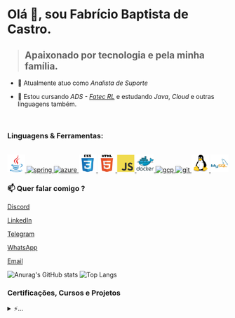 # Olá 👋, sou Fabrício Baptista de Castro. 
> ## Apaixonado por tecnologia e pela minha família.

- 🔭 Atualmente atuo como *Analista de Suporte*

- 🌱 Estou cursando *ADS - [Fatec RL](https://github.com/fatecrl)* e estudando *Java*, *Cloud* e outras linguagens também.
<br>

### Linguagens & Ferramentas:

<p align="center">
<br>
<a href="https://www.java.com" target="_blank"> <img src="https://raw.githubusercontent.com/devicons/devicon/master/icons/java/java-original.svg" alt="java" width="40" height="40"/>
</a>
<a href="https://spring.io/" target="_blank"> <img src="https://www.vectorlogo.zone/logos/springio/springio-icon.svg" alt="spring" width="40" height="40"/>
</a>
<a href="https://azure.microsoft.com/en-in/" target="_blank"> <img src="https://www.vectorlogo.zone/logos/microsoft_azure/microsoft_azure-icon.svg" alt="azure" width="40" height="40"/> 
</a> 
<a href="https://www.w3schools.com/css/" target="_blank"> <img src="https://raw.githubusercontent.com/devicons/devicon/master/icons/css3/css3-original-wordmark.svg" alt="css3" width="40" height="40"/> 
</a>
<a href="https://www.w3.org/html/" target="_blank"> <img src="https://raw.githubusercontent.com/devicons/devicon/master/icons/html5/html5-original-wordmark.svg" alt="html5" width="40" height="40"/>
</a>
<a href="https://developer.mozilla.org/en-US/docs/Web/JavaScript" target="_blank"> <img src="https://raw.githubusercontent.com/devicons/devicon/master/icons/javascript/javascript-original.svg" alt="javascript" width="40" height="40"/> 
</a>
<a href="https://www.docker.com/" target="_blank"> <img src="https://raw.githubusercontent.com/devicons/devicon/master/icons/docker/docker-original-wordmark.svg" alt="docker" width="40" height="40"/> 
</a>
<a href="https://cloud.google.com" target="_blank"> <img src="https://www.vectorlogo.zone/logos/google_cloud/google_cloud-icon.svg" alt="gcp" width="40" height="40"/> 
</a> 
<a href="https://git-scm.com/" target="_blank"> <img src="https://www.vectorlogo.zone/logos/git-scm/git-scm-icon.svg" alt="git" width="40" height="40"/>
</a>
<a href="https://www.linux.org/" target="_blank"> <img src="https://raw.githubusercontent.com/devicons/devicon/master/icons/linux/linux-original.svg" alt="linux" width="40" height="40"/>
</a>
<a href="https://www.mysql.com/" target="_blank"> <img src="https://raw.githubusercontent.com/devicons/devicon/master/icons/mysql/mysql-original-wordmark.svg" alt="mysql" width="40" height="40"/>
</a> 
</p>

### 📫 Quer falar comigo ?

[Discord](FabricioCastro#1267)

[LinkedIn](https://www.linkedin.com/in/fabricio-baptista-de-castro/)

[Telegram](https://t.me/FabricioBill)

[WhatsApp](https://wa.me/5513974228311)

[Email](mailto:baptistafabricio87@gmail.com)

![Anurag's GitHub stats](https://github-readme-stats.vercel.app/api?username=baptistafabricio87&show_icons=true&theme=dracula)
![Top Langs](https://github-readme-stats.vercel.app/api/top-langs/?username=baptistafabricio87&layout=compact)



### Certificações, Cursos e Projetos
<details><summary>⚡...</summary>
<p>

- **[Microsoft Certified: Azure Fundamentals - AZ-900](https://www.credly.com/badges/8f3d10ef-0514-4f57-8ada-fde419768ee0)**

- [DevOps Essentials](http://certificados.4linux.com.br)

- [Estrutura de Dados](https://dio.me/certificate/80743CD7)

- [Computação em Nuvem: Noções Basicas](https://www.linkedin.com/learning/certificates/d22660ca5b35238aa4e32de36b5f04ddc9654f50e3eb6fab6278ba813358b572?trk=share_certificate)

- [Introdução Git - GitHub e comandos para trabalhar em equipe](https://certificates.digitalinnovation.one/5B47512E)

- [Descubra o Python](https://www.linkedin.com/learning/certificates/0c6804b06794ef710e4302434971b150677685db260cf02a2a258deb22d31da6?trk=share_certificate)
</p>
</details>